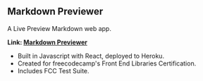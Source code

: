 ## Markdown Previewer

A Live Preview Markdown web app.

**Link: [Markdown Previewer](https://pacific-beyond-16486.herokuapp.com/)**

* Built in Javascript with React, deployed to Heroku.
* Created for freecodecamp's Front End Libraries Certification.
* Includes FCC Test Suite.

